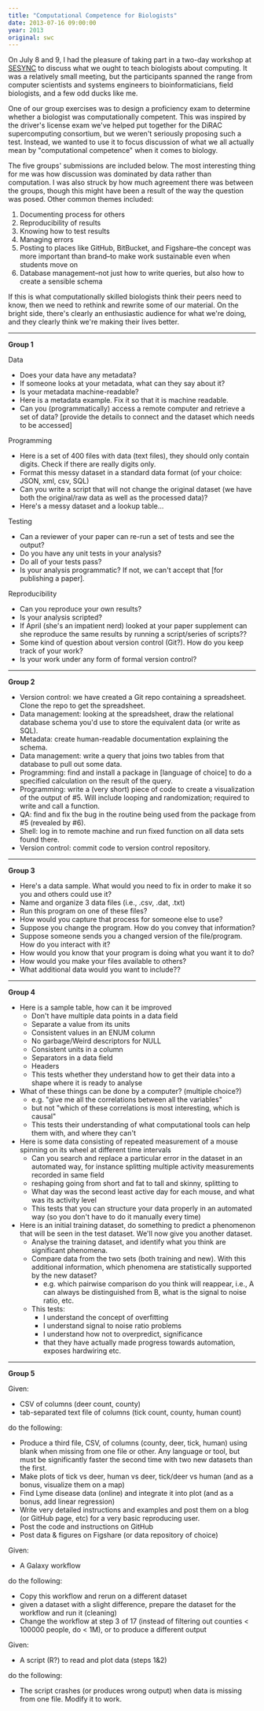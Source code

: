 ```yaml
---
title: "Computational Competence for Biologists"
date: 2013-07-16 09:00:00
year: 2013
original: swc
---
```

<p>
  On July 8 and 9,
  I had the pleasure of taking part in a two-day workshop at <a href="http://www.sesync.org/">SESYNC</a>
  to discuss what we ought to teach biologists about computing.
  It was a relatively small meeting,
  but the participants spanned the range from computer scientists and systems engineers
  to bioinformaticians,
  field biologists,
  and a few odd ducks like me.
</p>
<p>
  One of our group exercises was to design a proficiency exam
  to determine whether a biologist was computationally competent.
  This was inspired by the driver's license exam
  we've helped put together for the DiRAC supercomputing consortium,
  but we weren't seriously proposing such a test.
  Instead,
  we wanted to use it to focus discussion
  of what we all actually mean by "computational competence"
  when it comes to biology.
</p>
<p>
  The five groups' submissions are included below.
  The most interesting thing for me was how discussion was dominated by data
  rather than computation.
  I was also struck by how much agreement there was between the groups,
  though this might have been a result of the way the question was posed.
  Other common themes included:
</p>
<ol>
  <li>Documenting process for others</li>
  <li>Reproducibility of results</li>
  <li>Knowing how to test results</li>
  <li>Managing errors</li>
  <li>Posting to places like GitHub, BitBucket, and Figshare–the concept was more important than brand–to make work sustainable even when students move on</li>
  <li>Database management–not just how to write queries, but also how to create a sensible schema</li>
</ol>
<p>
  If this is what computationally skilled biologists think their peers need to know,
  then we need to rethink and rewrite some of our material.
  On the bright side,
  there's clearly an enthusiastic audience for what we're doing,
  and they clearly think we're making their lives better.
</p>
<hr/>
<p><strong>Group 1</strong></p>
<p>Data</p>
<ul>
  <li>Does your data have any metadata?</li>
  <li>If someone looks at your metadata, what can they say about it?</li>
  <li>Is your metadata machine-readable?</li>
  <li>Here is a metadata example. Fix it so that it is machine readable.</li>
  <li>Can you (programmatically) access a remote computer and retrieve a set of data? [provide the details to connect and the dataset which needs to be accessed]</li>
</ul>
<p>Programming</p>
<ul>
  <li>Here is a set of 400 files with data (text files), they should only contain digits. Check if there are really digits only.</li>
  <li>Format this messy dataset in a standard data format (of your choice: JSON, xml, csv, SQL)</li>
  <li>Can you write a script that will not change the original dataset (we have both the original/raw data as well as the processed data)?</li>
  <li>Here's a messy dataset and a lookup table…</li>
</ul>
<p>Testing</p>
<ul>
  <li>Can a reviewer of your paper can re-run a set of tests and see the output?</li>
  <li>Do you have any unit tests in your analysis?</li>
  <li>Do all of your tests pass?</li>
  <li>Is your analysis programmatic? If not, we can't accept that [for publishing a paper].</li>
</ul>
<p>Reproducibility</p>
<ul>
  <li>Can you reproduce your own results?</li>
  <li>Is your analysis scripted?</li>
  <li>If April (she's an impatient nerd) looked at your paper supplement can she reproduce the same results by running a script/series of scripts??</li>
  <li>Some kind of question about version control (Git?). How do you keep track of your work?</li>
  <li>Is your work under any form of formal version control?</li>
</ul>
<hr/>
<p><strong>Group 2</strong></p>
<ul>
  <li>Version control: we have created a Git repo containing a spreadsheet. Clone the repo to get the spreadsheet.</li>
  <li>Data management: looking at the spreadsheet, draw the relational database schema you'd use to store the equivalent data (or write as SQL).</li>
  <li>Metadata: create human-readable documentation explaining the schema.</li>
  <li>Data management: write a query that joins two tables from that database to pull out some data.</li>
  <li>Programming: find and install a package in [language of choice] to do a specified calculation on the result of the query.</li>
  <li>Programming: write a (very short) piece of code to create a visualization of the output of #5. Will include looping and randomization; required to write and call a function.</li>
  <li>QA: find and fix the bug in the routine being used from the package from #5 (revealed by #6).</li>
  <li>Shell: log in to remote machine and run fixed function on all data sets found there.</li>
  <li>Version control: commit code to version control repository.</li>
</ul>
<hr/>
<p><strong>Group 3</strong></p>
<ul>
  <li>Here's a data sample. What would you need to fix in order to make it so you and others could use it?</li>
  <li>Name and organize 3 data files (i.e., .csv, .dat, .txt)</li>
  <li>Run this program on one of these files?</li>
  <li>How would you capture that process for someone else to use?</li>
  <li>Suppose you change the program. How do you convey that information?</li>
  <li>Suppose someone sends you a changed version of the file/program. How do you interact with it?</li>
  <li>How would you know that your program is doing what you want it to do?</li>
  <li>How would you make your files available to others?</li>
  <li>What additional data would you want to include??</li>
</ul>
<hr/>
<p><strong>Group 4</strong></p>
<ul>
  <li>Here is a sample table, how can it be improved
    <ul>
      <li>Don't have multiple data points in a data field</li>
      <li>Separate a value from its units</li>
      <li>Consistent values in an ENUM column</li>
      <li>No garbage/Weird descriptors for NULL</li>
      <li>Consistent units in a column</li>
      <li>Separators in a data field</li>
      <li>Headers</li>
      <li>This tests whether they understand how to get their data into a shape where it is ready to analyse</li>
    </ul>
  </li>
  <li>What of these things can be done by a computer? (multiple choice?)
    <ul>
      <li>e.g. "give me all the correlations between all the variables"</li>
      <li>but not "which of these correlations is most interesting, which is causal"</li>
      <li>This tests their understanding of what computational tools can help them with, and where they can't</li>
    </ul>
  </li>
  <li>Here is some data consisting of repeated measurement of a mouse spinning on its wheel at different time intervals
    <ul>
      <li>Can you search and replace a particular error in the dataset in an automated way, for instance splitting multiple activity measurements recorded in same field</li>
      <li>reshaping going from short and fat to tall and skinny, splitting to</li>
      <li>What day was the second least active day for each mouse, and what was its activity level</li>
      <li>This tests that you can structure your data properly in an automated way (so you don't have to do it manually every time)</li>
    </ul>
  </li>
  <li>Here is an initial training dataset, do something to predict a phenomenon that will be seen in the test dataset. We'll now give you another dataset.
    <ul>
      <li>Analyse the training dataset, and identify what you think are significant phenomena.</li>
      <li>Compare data from the two sets (both training and new). With this additional information, which phenomena are statistically supported by the new dataset?
	<ul>
	  <li>e.g. which pairwise comparison do you think will reappear, i.e., A can always be distinguished from B, what is the signal to noise ratio, etc.</li>
	</ul>
      </li>
      <li>This tests:
	<ul>
	  <li>I understand the concept of overfitting</li>
	  <li>I understand signal to noise ratio problems</li>
	  <li>I understand how not to overpredict, significance</li>
	  <li>that they have actually made progress towards automation, exposes hardwiring etc.</li>
	</ul>
      </li>
    </ul>
  </li>
</ul>
<hr/>
<p><strong>Group 5</strong></p>
<p>Given:</p>
<ul>
  <li>CSV of columns (deer count, county)</li>
  <li>tab-separated text file of columns (tick count, county, human count)</li>
</ul>
<p>do the following:</p>
<ul>
  <li>Produce a third file, CSV, of columns (county, deer, tick, human) using blank when missing from one file or other. Any language or tool, but must be significantly faster the second time with two new datasets than the first.</li>
  <li>Make plots of tick vs deer, human vs deer, tick/deer vs human (and as a bonus, visualize them on a map)</li>
  <li>Find Lyme disease data (online) and integrate it into plot (and as a bonus, add linear regression)</li>
  <li>Write very detailed instructions and examples and post them on a blog (or GitHub page, etc) for a very basic reproducing user.</li>
  <li>Post the code and instructions on GitHub</li>
  <li>Post data &amp; figures on Figshare (or data repository of choice)</li>
</ul>
<p>Given:</p>
<ul>
  <li>A Galaxy workflow</li>
</ul>
<p>do the following:</p>
<ul>
  <li>Copy this workflow and rerun on a different dataset</li>
  <li>given a dataset with a slight difference, prepare the dataset for the workflow and run it (cleaning)</li>
  <li>Change the workflow at step 3 of 17 (instead of filtering out counties &lt; 100000 people, do &lt; 1M), or to produce a different output</li>
</ul>
<p>Given:</p>
<ul>
  <li>A script (R?) to read and plot data (steps 1&amp;2)</li>
</ul>
<p>do the following:</p>
<ul>
  <li>The script crashes (or produces wrong output) when data is missing from one file. Modify it to work.</li>
</ul>
